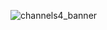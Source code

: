 ![channels4_banner](https://github.com/heralds-journal/.github/assets/54866561/01150737-d55a-438c-8d71-b5559407bb70)
